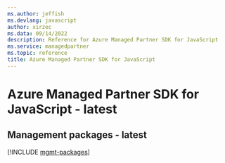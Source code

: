 ```yaml
---
ms.author: jeffish
ms.devlang: javascript
author: xirzec
ms.data: 09/14/2022
description: Reference for Azure Managed Partner SDK for JavaScript
ms.service: managedpartner
ms.topic: reference
title: Azure Managed Partner SDK for JavaScript
---
```

# Azure Managed Partner SDK for JavaScript - latest

## Management packages - latest
[!INCLUDE [mgmt-packages](managed-partner-mgmt-index.md)]